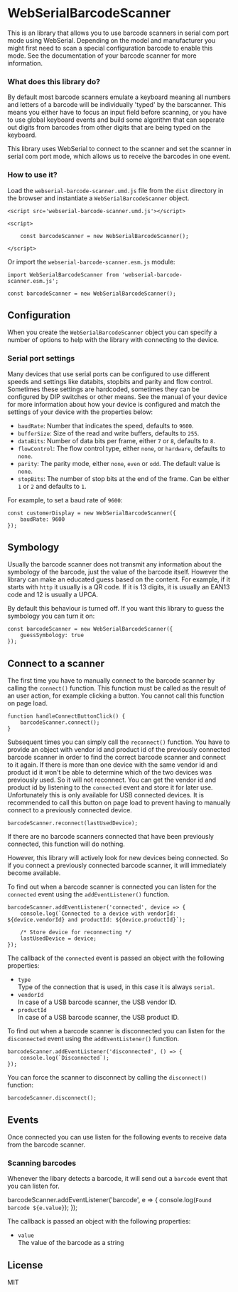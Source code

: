 # WebSerialBarcodeScanner

This is an library that allows you to use barcode scanners in serial com port mode using WebSerial. Depending on the model and manufacturer you might first need to scan a special configuration barcode to enable this mode. See the documentation of your barcode scanner for more information.

### What does this library do?

By default most barcode scanners emulate a keyboard meaning all numbers and letters of a barcode will be individually 'typed' by the barscanner. This means you either have to focus an input field before scanning, or you have to use global keyboard events and build some algorithm that can seperate out digits from barcodes from other digits that are being typed on the keyboard. 

This library uses WebSerial to connect to the scanner and set the scanner in serial com port mode, which allows us to receive the barcodes in one event.

### How to use it?

Load the `webserial-barcode-scanner.umd.js` file from the `dist` directory in the browser and instantiate a `WebSerialBarcodeScanner` object. 

    <script src='webserial-barcode-scanner.umd.js'></script>

    <script>

        const barcodeScanner = new WebSerialBarcodeScanner();

    </script>


Or import the `webserial-barcode-scanner.esm.js` module:

    import WebSerialBarcodeScanner from 'webserial-barcode-scanner.esm.js';

    const barcodeScanner = new WebSerialBarcodeScanner();


## Configuration

When you create the `WebSerialBarcodeScanner` object you can specify a number of options to help with the library with connecting to the device. 

### Serial port settings

Many devices that use serial ports can be configured to use different speeds and settings like databits, stopbits and parity and flow control. Sometimes these settings are hardcoded, sometimes they can be configured by DIP switches or other means. See the manual of your device for more information about how your device is configured and match the settings of your device with the properties below:

- `baudRate`: Number that indicates the speed, defaults to `9600`.
- `bufferSize`: Size of the read and write buffers, defaults to `255`.
- `dataBits`: Number of data bits per frame, either `7` or `8`, defaults to `8`.
- `flowControl`: The flow control type, either `none`, or `hardware`, defaults to `none`.
- `parity`: The parity mode, either `none`, `even` or `odd`. The default value is `none`.
- `stopBits`: The number of stop bits at the end of the frame. Can be either `1` or `2` and defaults to `1`.

For example, to set a baud rate of `9600`:

    const customerDisplay = new WebSerialBarcodeScanner({ 
        baudRate: 9600
    });

## Symbology 

Usually the barcode scanner does not transmit any information about the symbology of the barcode, just the value of the barcode itself. However the library can make an educated guess based on the content. For example, if it starts with `http` it usually is a QR code. If it is 13 digits, it is usually an EAN13 code and 12 is usually a UPCA. 

By default this behaviour is turned off. If you want this library to guess the symbology you can turn it on:

    const barcodeScanner = new WebSerialBarcodeScanner({
        guessSymbology: true
    });


## Connect to a scanner

The first time you have to manually connect to the barcode scanner by calling the `connect()` function. This function must be called as the result of an user action, for example clicking a button. You cannot call this function on page load.

    function handleConnectButtonClick() {
        barcodeScanner.connect();
    }

Subsequent times you can simply call the `reconnect()` function. You have to provide an object with vendor id and product id of the previously connected barcode scanner in order to find the correct barcode scanner and connect to it again. If there is more than one device with the same vendor id and product id it won't be able to determine which of the two devices was previously used. So it will not reconnect. You can get the vendor id and product id by listening to the `connected` event and store it for later use. Unfortunately this is only available for USB connected devices. It is recommended to call this button on page load to prevent having to manually connect to a previously connected device.

    barcodeScanner.reconnect(lastUsedDevice);

If there are no barcode scanners connected that have been previously connected, this function will do nothing.

However, this library will actively look for new devices being connected. So if you connect a previously connected barcode scanner, it will immediately become available.

To find out when a barcode scanner is connected you can listen for the `connected` event using the `addEventListener()` function.

    barcodeScanner.addEventListener('connected', device => {
        console.log(`Connected to a device with vendorId: ${device.vendorId} and productId: ${device.productId}`);

        /* Store device for reconnecting */
        lastUsedDevice = device;
    });

The callback of the `connected` event is passed an object with the following properties:

-   `type`<br>
    Type of the connection that is used, in this case it is always `serial`.
-   `vendorId`<br>
    In case of a USB barcode scanner, the USB vendor ID.
-   `productId`<br>
    In case of a USB barcode scanner, the USB product ID.

To find out when a barcode scanner is disconnected you can listen for the `disconnected` event using the `addEventListener()` function.

    barcodeScanner.addEventListener('disconnected', () => {
        console.log(`Disconnected`);
    });

You can force the scanner to disconnect by calling the `disconnect()` function:

    barcodeScanner.disconnect();


## Events

Once connected you can use listen for the following events to receive data from the barcode scanner.

### Scanning barcodes

Whenever the libary detects a barcode, it will send out a `barcode` event that you can listen for.

barcodeScanner.addEventListener('barcode', e => {
    console.log(`Found barcode ${e.value}`);
});

The callback is passed an object with the following properties:

-   `value`<br>
    The value of the barcode as a string

## License

MIT
